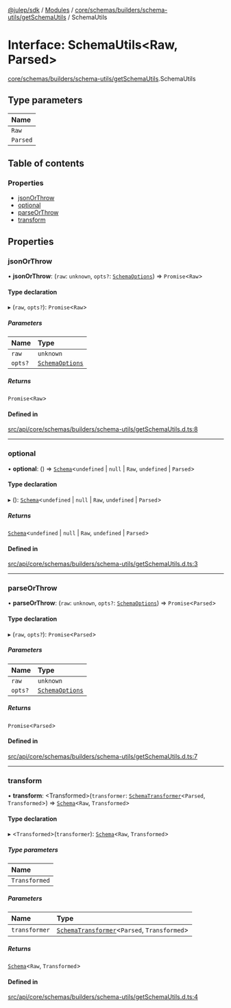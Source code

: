 [@julep/sdk](../README.md) / [Modules](../modules.md) / [core/schemas/builders/schema-utils/getSchemaUtils](../modules/core_schemas_builders_schema_utils_getSchemaUtils.md) / SchemaUtils

# Interface: SchemaUtils\<Raw, Parsed\>

[core/schemas/builders/schema-utils/getSchemaUtils](../modules/core_schemas_builders_schema_utils_getSchemaUtils.md).SchemaUtils

## Type parameters

| Name |
| :------ |
| `Raw` |
| `Parsed` |

## Table of contents

### Properties

- [jsonOrThrow](core_schemas_builders_schema_utils_getSchemaUtils.SchemaUtils.md#jsonorthrow)
- [optional](core_schemas_builders_schema_utils_getSchemaUtils.SchemaUtils.md#optional)
- [parseOrThrow](core_schemas_builders_schema_utils_getSchemaUtils.SchemaUtils.md#parseorthrow)
- [transform](core_schemas_builders_schema_utils_getSchemaUtils.SchemaUtils.md#transform)

## Properties

### jsonOrThrow

• **jsonOrThrow**: (`raw`: `unknown`, `opts?`: [`SchemaOptions`](core_schemas_Schema.SchemaOptions.md)) => `Promise`\<`Raw`\>

#### Type declaration

▸ (`raw`, `opts?`): `Promise`\<`Raw`\>

##### Parameters

| Name | Type |
| :------ | :------ |
| `raw` | `unknown` |
| `opts?` | [`SchemaOptions`](core_schemas_Schema.SchemaOptions.md) |

##### Returns

`Promise`\<`Raw`\>

#### Defined in

[src/api/core/schemas/builders/schema-utils/getSchemaUtils.d.ts:8](https://github.com/julep-ai/samantha-monorepo/blob/9aefd53/sdks/js/src/api/core/schemas/builders/schema-utils/getSchemaUtils.d.ts#L8)

___

### optional

• **optional**: () => [`Schema`](../modules/core_schemas_Schema.md#schema)\<`undefined` \| ``null`` \| `Raw`, `undefined` \| `Parsed`\>

#### Type declaration

▸ (): [`Schema`](../modules/core_schemas_Schema.md#schema)\<`undefined` \| ``null`` \| `Raw`, `undefined` \| `Parsed`\>

##### Returns

[`Schema`](../modules/core_schemas_Schema.md#schema)\<`undefined` \| ``null`` \| `Raw`, `undefined` \| `Parsed`\>

#### Defined in

[src/api/core/schemas/builders/schema-utils/getSchemaUtils.d.ts:3](https://github.com/julep-ai/samantha-monorepo/blob/9aefd53/sdks/js/src/api/core/schemas/builders/schema-utils/getSchemaUtils.d.ts#L3)

___

### parseOrThrow

• **parseOrThrow**: (`raw`: `unknown`, `opts?`: [`SchemaOptions`](core_schemas_Schema.SchemaOptions.md)) => `Promise`\<`Parsed`\>

#### Type declaration

▸ (`raw`, `opts?`): `Promise`\<`Parsed`\>

##### Parameters

| Name | Type |
| :------ | :------ |
| `raw` | `unknown` |
| `opts?` | [`SchemaOptions`](core_schemas_Schema.SchemaOptions.md) |

##### Returns

`Promise`\<`Parsed`\>

#### Defined in

[src/api/core/schemas/builders/schema-utils/getSchemaUtils.d.ts:7](https://github.com/julep-ai/samantha-monorepo/blob/9aefd53/sdks/js/src/api/core/schemas/builders/schema-utils/getSchemaUtils.d.ts#L7)

___

### transform

• **transform**: \<Transformed\>(`transformer`: [`SchemaTransformer`](core_schemas_builders_schema_utils_getSchemaUtils.SchemaTransformer.md)\<`Parsed`, `Transformed`\>) => [`Schema`](../modules/core_schemas_Schema.md#schema)\<`Raw`, `Transformed`\>

#### Type declaration

▸ \<`Transformed`\>(`transformer`): [`Schema`](../modules/core_schemas_Schema.md#schema)\<`Raw`, `Transformed`\>

##### Type parameters

| Name |
| :------ |
| `Transformed` |

##### Parameters

| Name | Type |
| :------ | :------ |
| `transformer` | [`SchemaTransformer`](core_schemas_builders_schema_utils_getSchemaUtils.SchemaTransformer.md)\<`Parsed`, `Transformed`\> |

##### Returns

[`Schema`](../modules/core_schemas_Schema.md#schema)\<`Raw`, `Transformed`\>

#### Defined in

[src/api/core/schemas/builders/schema-utils/getSchemaUtils.d.ts:4](https://github.com/julep-ai/samantha-monorepo/blob/9aefd53/sdks/js/src/api/core/schemas/builders/schema-utils/getSchemaUtils.d.ts#L4)
